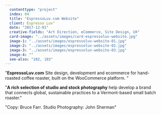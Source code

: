 ```yaml
---
  contenttype: "project"
  index: 04
  title: "EspressoLuv.com Website"
  client: Espresso Luv"
  date: "2017-12-01"
  creative-fields: "Art Direction, eCommerce, Site Design, UX"
  card-image: "../assets/images/card-espressoluv-website.jpg"
  image-1: "../assets/images/espressoluv-website-01.jpg"
  image-2: "../assets/images/espressoluv-website-02.jpg"
  image-3: "../assets/images/espressoluv-website-03.jpg"
  image-4: ""
  see-also: "102, 103"
---
```


<p className=copy_A>"<strong>EspressoLuv.com</strong> Site design, development and ecommerce for hand-roasted coffee roaster, built on the WooCommerce platform.
"</p>
<p className=copy_B>"<strong>A rich selection of studio and stock photography</strong> help develop a brand that connects global, sustainable practices to a Vermont-based small batch roaster."</p>
<p className=copy_C>"Copy: Bruce Farr.  Studio Photography: John Sherman"</p>
<p className=copy_D></p>
